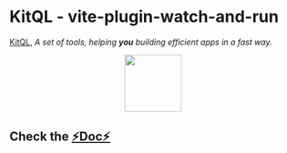# KitQL - vite-plugin-watch-and-run

[KitQL](https://github.com/jycouet/kitql#kitql), _A set of tools, helping **you** building efficient apps in a fast way._

<p align="center">
  <img src="../../logo.svg" width="100" />
</p>

## Check the [⚡Doc⚡](https://kitql.vercel.app/docs/setup/03_vite-plugin-watch-and-run)
